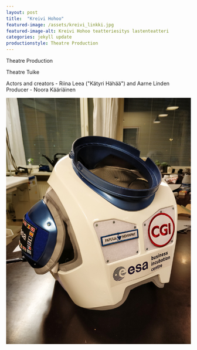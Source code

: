 ```yaml
---
layout: post
title:  "Kreivi Hohoo"
featured-image: /assets/kreivi_linkki.jpg
featured-image-alt: Kreivi Hohoo teatteriesitys lastenteatteri
categories: jekyll update
productionstyle: Theatre Production
---
```


Theatre Production

Theatre Tuike

  Actors and creators - Riina Leea ("Kätyri Hähää") and Aarne Linden  
  Producer - Noora Kääriäinen  


![alt text](/assets/projects/liiga1.jpg)

